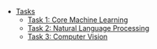 
- [Tasks](#tasks)
    - [Task 1: Core Machine Learning](#task-1-core-machine-learning)
    - [Task 2: Natural Language Processing](#task-2-natural-language-processing)
    - [Task 3: Computer Vision](#task-3-computer-vision)

